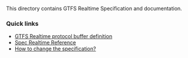 This directory contains GTFS Realtime Specification and documentation.

### Quick links
- [GTFS Realtime protocol buffer definition](proto/gtfs-realtime.proto)
- [Spec Realtime Reference](spec/en/reference.md)
- [How to change the specification?](CHANGES.md)

